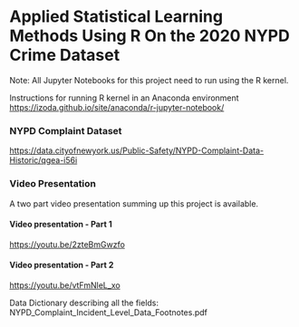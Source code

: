 # Applied Statistical Learning Methods Using R On the 2020 NYPD Crime Dataset

Note: All Jupyter Notebooks for this project need to run using the R kernel.

Instructions for running R kernel in an Anaconda environment
https://izoda.github.io/site/anaconda/r-jupyter-notebook/

### NYPD Complaint Dataset
https://data.cityofnewyork.us/Public-Safety/NYPD-Complaint-Data-Historic/qgea-i56i

### Video Presentation
A two part video presentation summing up this project is available.

#### Video presentation - Part 1
https://youtu.be/2zteBmGwzfo

#### Video presentation - Part 2
https://youtu.be/vtFmNleL_xo

Data Dictionary describing all the fields: NYPD_Complaint_Incident_Level_Data_Footnotes.pdf
